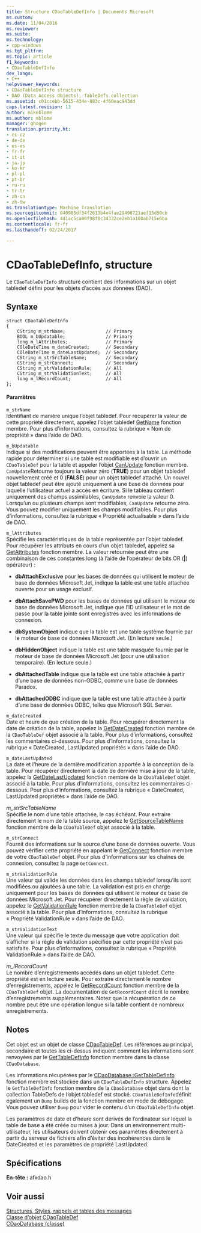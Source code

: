 ```yaml
---
title: Structure CDaoTableDefInfo | Documents Microsoft
ms.custom: 
ms.date: 11/04/2016
ms.reviewer: 
ms.suite: 
ms.technology:
- cpp-windows
ms.tgt_pltfrm: 
ms.topic: article
f1_keywords:
- CDaoTableDefInfo
dev_langs:
- C++
helpviewer_keywords:
- CDaoTableDefInfo structure
- DAO (Data Access Objects), TableDefs collection
ms.assetid: c01ccebb-5615-434e-883c-4f60eac943dd
caps.latest.revision: 13
author: mikeblome
ms.author: mblome
manager: ghogen
translation.priority.ht:
- cs-cz
- de-de
- es-es
- fr-fr
- it-it
- ja-jp
- ko-kr
- pl-pl
- pt-br
- ru-ru
- tr-tr
- zh-cn
- zh-tw
ms.translationtype: Machine Translation
ms.sourcegitcommit: 040985df34f2613b4e4fae29498721aef15d50cb
ms.openlocfilehash: 4d1ac5ca00f98f8c34332ce2eb1a180ab715e6ba
ms.contentlocale: fr-fr
ms.lasthandoff: 02/24/2017

---
```

# <a name="cdaotabledefinfo-structure"></a>CDaoTableDefInfo, structure
Le `CDaoTableDefInfo` structure contient des informations sur un objet tabledef défini pour les objets d’accès aux données (DAO).  
  
## <a name="syntax"></a>Syntaxe  
  
```  
struct CDaoTableDefInfo  
{  
    CString m_strName;               // Primary  
    BOOL m_bUpdatable;               // Primary  
    long m_lAttributes;              // Primary  
    COleDateTime m_dateCreated;      // Secondary  
    COleDateTime m_dateLastUpdated;  // Secondary  
    CString m_strSrcTableName;       // Secondary  
    CString m_strConnect;            // Secondary  
    CString m_strValidationRule;     // All  
    CString m_strValidationText;     // All  
    long m_lRecordCount;             // All  
};  
```  
  
#### <a name="parameters"></a>Paramètres  
 `m_strName`  
 Identifiant de manière unique l’objet tabledef. Pour récupérer la valeur de cette propriété directement, appelez l’objet tabledef [GetName](../../mfc/reference/cdaotabledef-class.md#getname) fonction membre. Pour plus d’informations, consultez la rubrique « Nom de propriété » dans l’aide de DAO.  
  
 `m_bUpdatable`  
 Indique si des modifications peuvent être apportées à la table. La méthode rapide pour déterminer si une table est modifiable est d’ouvrir un `CDaoTableDef` pour la table et appeler l’objet [CanUpdate](../../mfc/reference/cdaotabledef-class.md#canupdate) fonction membre. `CanUpdate`Retourne toujours la valeur zéro (**TRUE**) pour un objet tabledef nouvellement créé et 0 (**FALSE**) pour un objet tabledef attaché. Un nouvel objet tabledef peut être ajouté uniquement à une base de données pour laquelle l’utilisateur actuel a accès en écriture. Si le tableau contient uniquement des champs assimilables, `CanUpdate` renvoie la valeur 0. Lorsqu’un ou plusieurs champs sont modifiables, `CanUpdate` retourne zéro. Vous pouvez modifier uniquement les champs modifiables. Pour plus d’informations, consultez la rubrique « Propriété actualisable » dans l’aide de DAO.  
  
 `m_lAttributes`  
 Spécifie les caractéristiques de la table représentée par l’objet tabledef. Pour récupérer les attributs en cours d’un objet tabledef, appelez sa [GetAttributes](../../mfc/reference/cdaotabledef-class.md#getattributes) fonction membre. La valeur retournée peut être une combinaison de ces constantes long (à l’aide de l’opérateur de bits OR (**|**) opérateur) :  
  
- **dbAttachExclusive** pour les bases de données qui utilisent le moteur de base de données Microsoft Jet, indique la table est une table attachée ouverte pour un usage exclusif.  
  
- **dbAttachSavePWD** pour les bases de données qui utilisent le moteur de base de données Microsoft Jet, indique que l’ID utilisateur et le mot de passe pour la table jointe sont enregistrés avec les informations de connexion.  
  
- **dbSystemObject** indique que la table est une table système fournie par le moteur de base de données Microsoft Jet. (En lecture seule.)  
  
- **dbHiddenObject** indique la table est une table masquée fournie par le moteur de base de données Microsoft Jet (pour une utilisation temporaire). (En lecture seule.)  
  
- **dbAttachedTable** indique que la table est une table attachée à partir d’une base de données non-ODBC, comme une base de données Paradox.  
  
- **dbAttachedODBC** indique que la table est une table attachée à partir d’une base de données ODBC, telles que Microsoft SQL Server.  
  
 `m_dateCreated`  
 Date et heure de que création de la table. Pour récupérer directement la date de création de la table, appelez la [GetDateCreated](../../mfc/reference/cdaotabledef-class.md#getdatecreated) fonction membre de la `CDaoTableDef` objet associé à la table. Pour plus d’informations, consultez les commentaires ci-dessous. Pour plus d’informations, consultez la rubrique « DateCreated, LastUpdated propriétés » dans l’aide de DAO.  
  
 `m_dateLastUpdated`  
 La date et l’heure de la dernière modification apportée à la conception de la table. Pour récupérer directement la date de dernière mise à jour de la table, appelez la [GetDateLastUpdated](../../mfc/reference/cdaotabledef-class.md#getdatelastupdated) fonction membre de la `CDaoTableDef` objet associé à la table. Pour plus d’informations, consultez les commentaires ci-dessous. Pour plus d’informations, consultez la rubrique « DateCreated, LastUpdated propriétés » dans l’aide de DAO.  
  
 *m_strSrcTableName*  
 Spécifie le nom d’une table attachée, le cas échéant. Pour extraire directement le nom de la table source, appelez le [GetSourceTableName](../../mfc/reference/cdaotabledef-class.md#getsourcetablename) fonction membre de la `CDaoTableDef` objet associé à la table.  
  
 `m_strConnect`  
 Fournit des informations sur la source d’une base de données ouverte. Vous pouvez vérifier cette propriété en appelant le [GetConnect](../../mfc/reference/cdaotabledef-class.md#getconnect) fonction membre de votre `CDaoTableDef` objet. Pour plus d’informations sur les chaînes de connexion, consultez la page `GetConnect`.  
  
 `m_strValidationRule`  
 Une valeur qui valide les données dans les champs tabledef lorsqu’ils sont modifiées ou ajoutées à une table. La validation est pris en charge uniquement pour les bases de données qui utilisent le moteur de base de données Microsoft Jet. Pour récupérer directement la règle de validation, appelez le [GetValidationRule](../../mfc/reference/cdaotabledef-class.md#getvalidationrule) fonction membre de la `CDaoTableDef` objet associé à la table. Pour plus d’informations, consultez la rubrique « Propriété ValidationRule » dans l’aide de DAO.  
  
 `m_strValidationText`  
 Une valeur qui spécifie le texte du message que votre application doit s’afficher si la règle de validation spécifiée par cette propriété n’est pas satisfaite. Pour plus d’informations, consultez la rubrique « Propriété ValidationRule » dans l’aide de DAO.  
  
 *m_lRecordCount*  
 Le nombre d’enregistrements accédés dans un objet tabledef. Cette propriété est en lecture seule. Pour extraire directement le nombre d’enregistrements, appelez le [GetRecordCount](../../mfc/reference/cdaotabledef-class.md#getrecordcount) fonction membre de la `CDaoTableDef` objet. La documentation de `GetRecordCount` décrit le nombre d’enregistrements supplémentaires. Notez que la récupération de ce nombre peut être une opération longue si la table contient de nombreux enregistrements.  
  
## <a name="remarks"></a>Notes  
 Cet objet est un objet de classe [CDaoTableDef](../../mfc/reference/cdaotabledef-class.md). Les références au principal, secondaire et toutes les ci-dessus indiquent comment les informations sont renvoyées par le [GetTableDefInfo](../../mfc/reference/cdaodatabase-class.md#gettabledefinfo) fonction membre dans la classe `CDaoDatabase`.  
  
 Les informations récupérées par le [CDaoDatabase::GetTableDefInfo](../../mfc/reference/cdaodatabase-class.md#gettabledefinfo) fonction membre est stockée dans un `CDaoTableDefInfo` structure. Appelez le `GetTableDefInfo` fonction membre de la `CDaoDatabase` objet dans dont la collection TableDefs de l’objet tabledef est stocké. `CDaoTableDefInfo`définit également un `Dump` builds de la fonction membre en mode de débogage. Vous pouvez utiliser `Dump` pour vider le contenu d’un `CDaoTableDefInfo` objet.  
  
 Les paramètres de date et d’heure sont dérivés de l’ordinateur sur lequel la table de base a été créée ou mises à jour. Dans un environnement multi-utilisateur, les utilisateurs doivent obtenir ces paramètres directement à partir du serveur de fichiers afin d’éviter des incohérences dans le DateCreated et les paramètres de propriété LastUpdated.  
  
## <a name="requirements"></a>Spécifications  
 **En-tête :** afxdao.h  
  
## <a name="see-also"></a>Voir aussi  
 [Structures, Styles, rappels et tables des messages](../../mfc/reference/structures-styles-callbacks-and-message-maps.md)   
 [Classe d’objet CDaoTableDef](../../mfc/reference/cdaotabledef-class.md)   
 [CDaoDatabase (classe)](../../mfc/reference/cdaodatabase-class.md)

